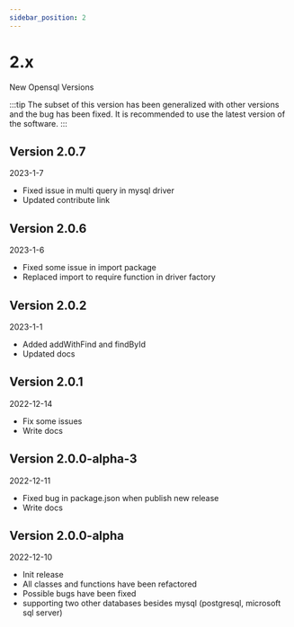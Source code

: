 ```yaml
---
sidebar_position: 2
---
```


# 2.x

New Opensql Versions

:::tip
The subset of this version has been generalized with other versions and the bug has been fixed. It is recommended to use the latest version of the software.
:::

## Version 2.0.7

2023-1-7

* Fixed issue in multi query in mysql driver
* Updated contribute link

## Version 2.0.6

2023-1-6

* Fixed some issue in import package
* Replaced import to require function in driver factory

## Version 2.0.2

2023-1-1

* Added addWithFind and findById
* Updated docs

## Version 2.0.1

2022-12-14

* Fix some issues
* Write docs

## Version 2.0.0-alpha-3

2022-12-11

* Fixed bug in package.json when publish new release
* Write docs

## Version 2.0.0-alpha

2022-12-10

* Init release
* All classes and functions have been refactored
* Possible bugs have been fixed
* supporting two other databases besides mysql (postgresql, microsoft sql server)